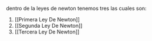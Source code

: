 dentro de la leyes de newton tenemos tres las cuales son:

1. [[Primera Ley De Newton]]
2. [[Segunda Ley De Newton]]
3. [[Tercera Ley De Newton]]